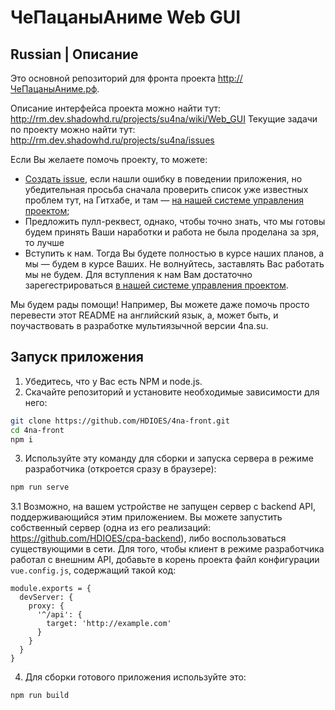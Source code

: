 # ЧеПацаныАниме Web GUI

## Russian | Описание

Это основной репозиторий для фронта проекта http://ЧеПацаныАниме.рф.

Описание интерфейса проекта можно найти тут: http://rm.dev.shadowhd.ru/projects/su4na/wiki/Web_GUI
Текущие задачи по проекту можно найти тут: http://rm.dev.shadowhd.ru/projects/su4na/issues

Если Вы желаете помочь проекту, то можете:

- [Создать issue](https://github.com/HDIOES/4na-front/issues/new), если нашли ошибку в поведении приложения, но убедительная просьба сначала проверить список уже известных проблем тут, на Гитхабе, и там — [на нашей системе управления проектом](http://rm.dev.shadowhd.ru/projects/su4na/);
- Предложить пулл-реквест, однако, чтобы точно знать, что мы готовы будем принять Ваши наработки и работа не была проделана за зря, то лучше
- Вступить к нам. Тогда Вы будете полностью в курсе наших планов, а мы — будем в курсе Ваших. Не волнуйтесь, заставлять Вас работать мы не будем. Для вступления к нам Вам достаточно зарегестрироваться [в нашей системе управления проектом](http://rm.dev.shadowhd.ru/account/register). 

Мы будем рады помощи! Например, Вы можете даже помочь просто перевести этот README на английский язык, а, может быть, и поучаствовать в разработке мультиязычной версии 4na.su.


## Запуск приложения

1. Убедитесь, что у Вас есть NPM и node.js.
2. Скачайте репозиторий и установите необходимые зависимости для него:

```bash
git clone https://github.com/HDIOES/4na-front.git
cd 4na-front
npm i
```

3. Используйте эту команду для сборки и запуска сервера в режиме разработчика (откроется сразу в браузере):

```bash
npm run serve
```

3.1 Возможно, на вашем устройстве не запущен сервер с backend API, поддерживающийся этим приложением. Вы можете запустить собственный сервер (одна из его реализаций: https://github.com/HDIOES/cpa-backend), либо воспользоваться существующими в сети. Для того, чтобы клиент в режиме разработчика работал с внешним API, добавьте в корень проекта файл конфигурации `vue.config.js`, содержащий такой код:

```JS
module.exports = {
  devServer: {
    proxy: {
      '^/api': {
        target: 'http://example.com'
      }
    }
  }
}
```

4. Для сборки готового приложения используйте это:

```bash
npm run build
```


